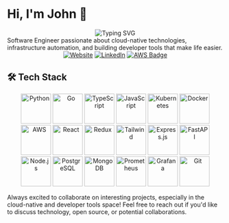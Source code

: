 # Hi, I'm John 👋
<div align="center">
  <img src="https://readme-typing-svg.herokuapp.com?font=Fira+Code&pause=1000&color=2F81F7&center=true&vCenter=true&width=435&lines=Software+Engineer;Cloud+Native+Enthusiast;Open+Source+Contributor" alt="Typing SVG" />
</div>
Software Engineer passionate about cloud-native technologies, infrastructure automation, and building developer tools that make life easier.

<div align="center">
  <a href="https://johnwroge.dev"><img src="https://img.shields.io/badge/Website-johnwroge.dev-blue?style=flat-square&logo=google-chrome" alt="Website"></a>
  <a href="https://linkedin.com/in/john-wroge"><img src="https://img.shields.io/badge/-LinkedIn-blue?style=flat-square&logo=Linkedin&logoColor=white" alt="LinkedIn"></a>
  <a href="#"><img src="https://img.shields.io/badge/AWS-Certified_Cloud_Practitioner-FF9900?style=flat-square&logo=amazon-aws&logoColor=white" alt="AWS Badge"></a>
</div>

## 🛠️ Tech Stack
<div align="center">
  <img src="https://cdn.jsdelivr.net/gh/devicons/devicon/icons/python/python-original-wordmark.svg" width="70" height="70" alt="Python" />
  <img src="https://cdn.jsdelivr.net/gh/devicons/devicon/icons/go/go-original-wordmark.svg" width="70" height="70" alt="Go" />
  <img src="https://cdn.jsdelivr.net/gh/devicons/devicon/icons/typescript/typescript-original.svg" width="70" height="70" alt="TypeScript" />
  <img src="https://cdn.jsdelivr.net/gh/devicons/devicon/icons/javascript/javascript-original.svg" width="70" height="70" alt="JavaScript" />
  <img src="https://cdn.jsdelivr.net/gh/devicons/devicon/icons/kubernetes/kubernetes-plain-wordmark.svg" width="70" height="70" alt="Kubernetes" />
  <img src="https://cdn.jsdelivr.net/gh/devicons/devicon/icons/docker/docker-original-wordmark.svg" width="70" height="70" alt="Docker" />
  <img src="https://cdn.jsdelivr.net/gh/devicons/devicon/icons/amazonwebservices/amazonwebservices-original-wordmark.svg" width="70" height="70" alt="AWS" />
  <img src="https://cdn.jsdelivr.net/gh/devicons/devicon/icons/react/react-original-wordmark.svg" width="70" height="70" alt="React" />
  <img src="https://cdn.jsdelivr.net/gh/devicons/devicon/icons/redux/redux-original.svg" width="70" height="70" alt="Redux" />
  <img src="https://cdn.jsdelivr.net/gh/devicons/devicon/icons/tailwindcss/tailwindcss-original-wordmark.svg" width="70" height="70" alt="Tailwind" />
  <img src="https://cdn.jsdelivr.net/gh/devicons/devicon/icons/express/express-original-wordmark.svg" width="70" height="70" alt="Express.js" />
  <img src="https://cdn.jsdelivr.net/gh/devicons/devicon/icons/fastapi/fastapi-original-wordmark.svg" width="70" height="70" alt="FastAPI" />
  <img src="https://cdn.jsdelivr.net/gh/devicons/devicon/icons/nodejs/nodejs-original-wordmark.svg" width="70" height="70" alt="Node.js" />
  <img src="https://cdn.jsdelivr.net/gh/devicons/devicon/icons/postgresql/postgresql-original-wordmark.svg" width="70" height="70" alt="PostgreSQL" />
  <img src="https://cdn.jsdelivr.net/gh/devicons/devicon/icons/mongodb/mongodb-original-wordmark.svg" width="70" height="70" alt="MongoDB" />
  <img src="https://cdn.jsdelivr.net/gh/devicons/devicon/icons/prometheus/prometheus-original-wordmark.svg" width="70" height="70" alt="Prometheus" />
  <img src="https://cdn.jsdelivr.net/gh/devicons/devicon/icons/grafana/grafana-original-wordmark.svg" width="70" height="70" alt="Grafana" />
  <img src="https://cdn.jsdelivr.net/gh/devicons/devicon/icons/git/git-original-wordmark.svg" width="70" height="70" alt="Git" />
</div>

Always excited to collaborate on interesting projects, especially in the cloud-native and developer tools space! Feel free to reach out if you'd like to discuss technology, open source, or potential collaborations.
